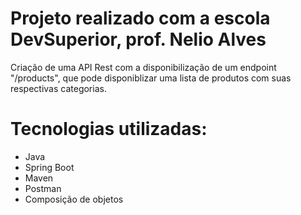 # Projeto realizado com a escola DevSuperior, prof. Nelio Alves

Criação de uma API Rest com a disponibilização de um endpoint "/products", que pode disponiblizar uma lista de produtos com suas respectivas categorias.

# Tecnologias utilizadas: 

- Java
- Spring Boot
- Maven
- Postman
- Composição de objetos



